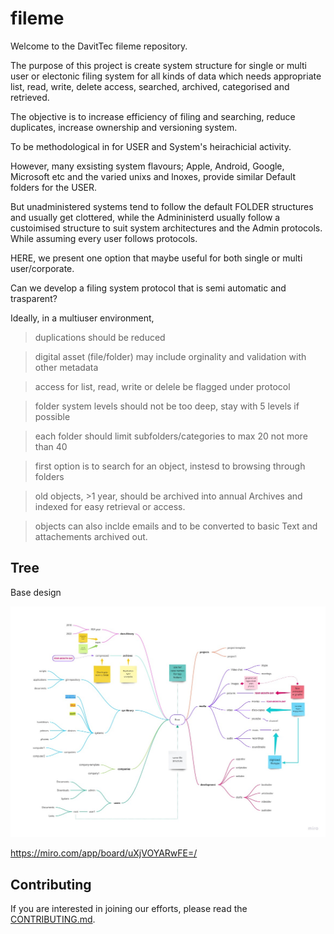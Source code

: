 # fileme



Welcome to the DavitTec fileme repository.

The purpose of this project is create system structure for single or multi user or electonic filing system for 
all kinds of data which needs appropriate list, read, write, delete access, searched, archived, categorised and retrieved.

The objective is to increase efficiency of filing and searching, reduce duplicates, increase ownership and versioning system.

To be methodological in for USER and System's heirachicial activity. 

However, many exsisting system flavours; Apple, Android, Google, Microsoft etc and the varied unixs and lnoxes, 
provide similar Default folders for the USER. 

But unadministered systems tend to follow the default FOLDER structures and usually get clottered, while the Admininisterd usually follow a custoimised structure 
to suit system architectures and the Admin protocols.  While assuming every user follows protocols.   

HERE, we present one option that maybe useful for both single or multi user/corporate. 

Can we develop a filing system protocol that is semi automatic and trasparent?

Ideally, in a multiuser environment, 
> duplications should be reduced

> digital asset (file/folder) may include orginality and validation with other metadata

> access for list, read, write or delele be flagged under protocol

> folder system levels should not be too deep, stay with 5 levels if possible

> each folder should limit subfolders/categories to max 20 not more than 40

> first option is to search for an object,  instesd to browsing through folders 

> old objects, >1 year, should be archived into annual Archives and indexed for easy retrieval or access.  

> objects can also inclde emails and to be converted to basic Text and attachements archived out.  

## Tree


Base design

![](Mind%20Map.jpg)

https://miro.com/app/board/uXjVOYARwFE=/

## Contributing

If you are interested in joining our efforts, please read the [CONTRIBUTING.md](CONTRIBUTING.md).
